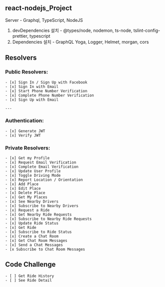 ## react-nodejs_Project

Server - Graphql, TypeScript, NodeJS

1. devDependencies 설치 - @types/node, nodemon, ts-node, tslint-config-prettier, typescript
2. Dependencies 설치 - GraphQL Yoga, Logger, Helmet, morgan, cors

## Resolvers


### Public Resolvers:

    - [x] Sign In / Sign Up with Facebook
    - [x] Sign In with Email
    - [x] Start Phone Number Verification
    - [x] Complete Phone Number Verification
    - [x] Sign Up with Email

    ---

### Authentication:

    - [x] Generate JWT
    - [x] Verify JWT

### Private Resolvers:

    - [x] Get my Profile
    - [x] Request Email Verification
    - [x] Complete Email Verification
    - [x] Update User Profile
    - [x] Toggle Driving Mode
    - [x] Report Location / Orientation
    - [x] Add Place
    - [x] Edit Place
    - [x] Delete Place
    - [x] Get My Places
    - [x] See Nearby Drivers
    - [x] Subscribe to Nearby Drivers
    - [x] Request a Ride
    - [x] Get Nearby Ride Requests
    - [x] Subscribe to Nearby Ride Requests
    - [x] Update Ride Status
    - [x] Get Ride 
    - [x] Subscribe to Ride Status
    - [x] Create a Chat Room
    - [x] Get Chat Room Messages
    - [x] Send a Chat Messages
    - [x Subscribe to Chat Room Messages

## Code Challenge

    - [ ] Get Ride History
    - [ ] See Ride Detail

